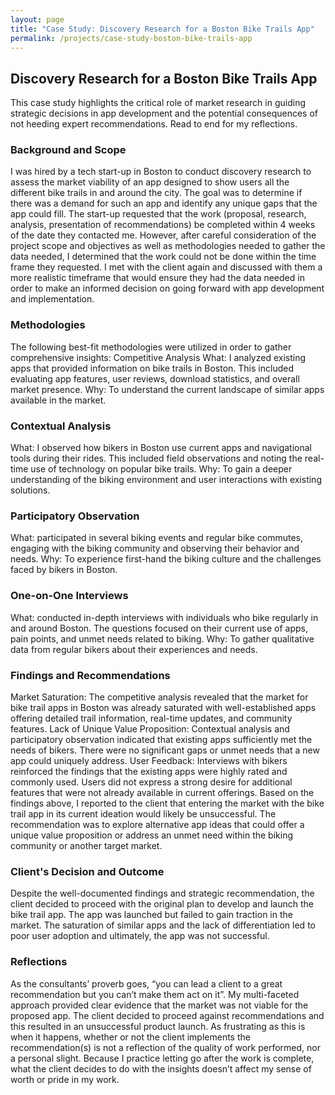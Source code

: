 ```yaml
---
layout: page
title: "Case Study: Discovery Research for a Boston Bike Trails App"
permalink: /projects/case-study-boston-bike-trails-app
---
```

## Discovery Research for a Boston Bike Trails App

This case study highlights the critical role of market research in guiding strategic decisions in app development and the potential consequences of not heeding expert recommendations. Read to end for my reflections.

### Background and Scope

I was hired by a tech start-up in Boston to conduct discovery research to assess the market viability of an app designed to show users all the different bike trails in and around the city. The goal was to determine if there was a demand for such an app and identify any unique gaps that the app could fill. 
The start-up requested that the work (proposal, research, analysis, presentation of recommendations) be completed within 4 weeks of the date they contacted me. However, after careful consideration of the project scope and objectives as well as methodologies needed to gather the data needed, I determined that the work could not be done within the time frame they requested. I met with the client again and discussed with them a more realistic timeframe that would ensure they had the data needed in order to make an informed decision on going forward with app development and implementation.  

### Methodologies

The following best-fit methodologies were utilized in order to gather comprehensive insights:
Competitive Analysis
What: I analyzed existing apps that provided information on bike trails in Boston. This included evaluating app features, user reviews, download statistics, and overall market presence.
Why: To understand the current landscape of similar apps available in the market.

### Contextual Analysis

What: I observed how bikers in Boston use current apps and navigational tools during their rides. This included field observations and noting the real-time use of technology on popular bike trails.
Why: To gain a deeper understanding of the biking environment and user interactions with existing solutions.

### Participatory Observation 

What: participated in several biking events and regular bike commutes, engaging with the biking community and observing their behavior and needs.
Why: To experience first-hand the biking culture and the challenges faced by bikers in Boston.

### One-on-One Interviews

What: conducted in-depth interviews with individuals who bike regularly in and around Boston. The questions focused on their current use of apps, pain points, and unmet needs related to biking.
Why: To gather qualitative data from regular bikers about their experiences and needs.

### Findings and Recommendations

Market Saturation: The competitive analysis revealed that the market for bike trail apps in Boston was already saturated with well-established apps offering detailed trail information, real-time updates, and community features.
Lack of Unique Value Proposition: Contextual analysis and participatory observation indicated that existing apps sufficiently met the needs of bikers. There were no significant gaps or unmet needs that a new app could uniquely address.
User Feedback: Interviews with bikers reinforced the findings that the existing apps were highly rated and commonly used. Users did not express a strong desire for additional features that were not already available in current offerings.
Based on the findings above, I reported to the client that entering the market with the bike trail app in its current ideation would likely be unsuccessful. The recommendation was to explore alternative app ideas that could offer a unique value proposition or address an unmet need within the biking community or another target market.

### Client's Decision and Outcome

Despite the well-documented findings and strategic recommendation, the client decided to proceed with the original plan to develop and launch the bike trail app. The app was launched but failed to gain traction in the market. The saturation of similar apps and the lack of differentiation led to poor user adoption and ultimately, the app was not successful.
 
### Reflections

As the consultants’ proverb goes, “you can lead a client to a great recommendation but you can’t make them act on it”. My multi-faceted approach provided clear evidence that the market was not viable for the proposed app. The client decided to proceed against recommendations and this resulted in an unsuccessful product launch. As frustrating as this is when it happens, whether or not the client implements the recommendation(s) is not a reflection of the quality of work performed, nor a personal slight. Because I practice letting go after the work is complete, what the client decides to do with the insights doesn’t affect my sense of worth or pride in my work.
